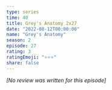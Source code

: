 ```yaml
---
type: series
time: 40
title: Grey's Anatomy 2x27
date: "2022-08-12T00:00:00"
name: "Grey's Anatomy"
season: 2
episode: 27
rating: 3
ratingEmoji: "⭐️⭐️⭐️"
share: false
---
```


_[No review was written for this episode]_
